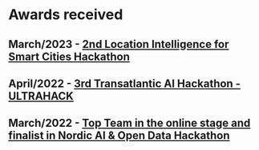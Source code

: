 # Awards received

## March/2023 - [2nd Location Intelligence for Smart Cities Hackathon](certificate.pdf)

## April/2022 - [3rd Transatlantic AI Hackathon - ULTRAHACK](https://github.com/tamagusko/awards/blob/main/certificates/Transatlantic%20AI%20Hackathon%20%E2%80%93%20Sustainable%20Supply%20Chain%20DeepHack%20-%20Participation%20Certificate.pdf)

## March/2022 - [Top Team in the online stage and finalist in Nordic AI & Open Data Hackathon](https://github.com/tamagusko/awards/blob/main/certificates/nordicAIOpenData.pdf)





